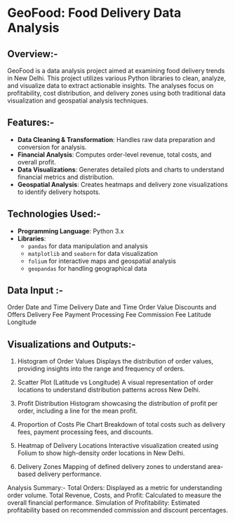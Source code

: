 # GeoFood: Food Delivery Data Analysis

## Overview:-
GeoFood is a data analysis project aimed at examining food delivery trends in New Delhi. This project utilizes various Python libraries to clean, analyze, and visualize data to extract actionable insights. The analyses focus on profitability, cost distribution, and delivery zones using both traditional data visualization and geospatial analysis techniques.

## Features:-
- **Data Cleaning & Transformation**: Handles raw data preparation and conversion for analysis.
- **Financial Analysis**: Computes order-level revenue, total costs, and overall profit.
- **Data Visualizations**: Generates detailed plots and charts to understand financial metrics and distribution.
- **Geospatial Analysis**: Creates heatmaps and delivery zone visualizations to identify delivery hotspots.

## Technologies Used:-
- **Programming Language**: Python 3.x
- **Libraries**: 
  - `pandas` for data manipulation and analysis
  - `matplotlib` and `seaborn` for data visualization
  - `folium` for interactive maps and geospatial analysis
  - `geopandas` for handling geographical data

## Data Input :-
Order Date and Time
Delivery Date and Time
Order Value
Discounts and Offers
Delivery Fee
Payment Processing Fee
Commission Fee
Latitude
Longitude

## Visualizations and Outputs:-
1. Histogram of Order Values
Displays the distribution of order values, providing insights into the range and frequency of orders.

2. Scatter Plot (Latitude vs Longitude)
A visual representation of order locations to understand distribution patterns across New Delhi.

3. Profit Distribution
Histogram showcasing the distribution of profit per order, including a line for the mean profit.

4. Proportion of Costs Pie Chart
Breakdown of total costs such as delivery fees, payment processing fees, and discounts.

5. Heatmap of Delivery Locations
Interactive visualization created using Folium to show high-density order locations in New Delhi.

6. Delivery Zones
Mapping of defined delivery zones to understand area-based delivery performance.

Analysis Summary:-
Total Orders: Displayed as a metric for understanding order volume.
Total Revenue, Costs, and Profit: Calculated to measure the overall financial performance.
Simulation of Profitability: Estimated profitability based on recommended commission and discount percentages.


